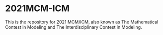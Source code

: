 # 2021MCM-ICM

This is the repository for 2021 MCM/ICM, also known as The Mathematical Contest in Modeling and The Interdisciplinary Contest in Modeling.
